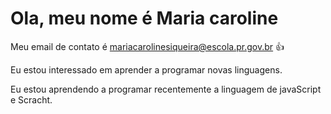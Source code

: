 # Ola, meu nome é Maria caroline

Meu email de contato é mariacarolinesiqueira@escola.pr.gov.br :+1:

Eu estou interessado em aprender a programar novas linguagens.

Eu estou aprendendo a programar recentemente a linguagem de javaScript e Scracht.
